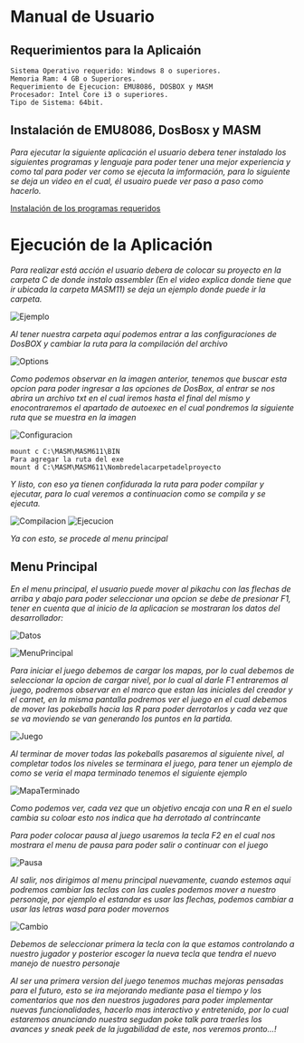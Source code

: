 # Manual de Usuario

## Requerimientos para la Aplicaión
```
Sistema Operativo requerido: Windows 8 o superiores.
Memoria Ram: 4 GB o Superiores.
Requerimiento de Ejecucion: EMU8086, DOSBOX y MASM
Procesador: Intel Core i3 o superiores.
Tipo de Sistema: 64bit.
```

## Instalación de EMU8086, DosBosx y MASM
*Para ejecutar la siguiente aplicación el usuario debera tener instalado los siguientes programas y lenguaje para poder tener una mejor experiencia y como tal para poder ver como se ejecuta la imformación, para lo siguiente se deja un video en el cual, él usuairo puede ver paso a paso como hacerlo.*

[Instalación de los programas requeridos](https://www.youtube.com/watch?v=q6Z6p9RD7yw)


# Ejecución de la Aplicación

*Para realizar está acción el usuario debera de colocar su proyecto en la carpeta C de donde instalo assembler (En el video explica donde tiene que ir ubicada la carpeta MASM11) se deja un ejemplo donde puede ir la carpeta.*

![Ejemplo](/Imagenes/Ubiacion.jpg)

_Al tener nuestra carpeta aquí podemos entrar a las configuraciones de DosBOX y cambiar la ruta para la compilación del archivo_

![Options](Imagenes/Options.jpg)

*Como podemos observar en la imagen anterior, tenemos que buscar esta opcion para poder ingresar a las opciones de DosBox, al entrar se nos abrira un archivo txt en el cual iremos hasta el final del mismo y enocontraremos el apartado de autoexec en el cual pondremos la siguiente ruta que se muestra en la imagen*

![Configuracion](Imagenes/Configuracion.jpg)

```
mount c C:\MASM\MASM611\BIN
Para agregar la ruta del exe
mount d C:\MASM\MASM611\Nombredelacarpetadelproyecto
```
*Y listo, con eso ya tienen confidurada la ruta para poder compilar y ejecutar, para lo cual veremos a continuacion como se compila y se ejecuta.*

![Compilacion](Imagenes/Compilacion.jpg)
![Ejecucion](Imagenes/Ejecucion.jpg)

*Ya con esto, se procede al menu principal*

## Menu Principal
_En el menu principal, el usuario puede mover al pikachu con las flechas de arriba y abajo para poder seleccionar una opcion se debe de presionar F1, tener en cuenta que al inicio de la aplicacion se mostraran los datos del desarrollador:_

![Datos](/Imagenes/Datos.jpg)

![MenuPrincipal](/Imagenes/Principal.jpg)

*Para iniciar el juego debemos de cargar los mapas, por lo cual debemos de seleccionar la opcion de cargar nivel, por lo cual al darle F1 entraremos al juego, podremos observar en el marco que estan las iniciales del creador y el carnet, en la misma pantalla podremos ver el juego en el cual debemos de mover las pokeballs hacia las R para poder derrotarlos y cada vez que se va moviendo se van generando los puntos en la partida.*

![Juego](/Imagenes/Juego.jpg)

*Al terminar de mover todas las pokeballs pasaremos al siguiente nivel, al completar todos los niveles se terminara el juego, para tener un ejemplo de como se veria el mapa terminado tenemos el siguiente ejemplo*

![MapaTerminado](/Imagenes/MapaTerminado.jpg)

*Como podemos ver, cada vez que un objetivo encaja con una R en el suelo cambia su coloar esto nos indica que ha derrotado al contrincante*

*Para poder colocar pausa al juego usaremos la tecla F2 en el cual nos mostrara el menu de pausa para poder salir o continuar con el juego*

![Pausa](Imagenes/Pausa.jpg)

*Al salir, nos dirigimos al menu principal nuevamente, cuando estemos aqui podremos cambiar las teclas con las cuales podemos mover a nuestro personaje, por ejemplo el estandar es usar las flechas, podemos cambiar a usar las letras wasd para poder movernos*

![Cambio](Imagenes/Cambio.jpg)

*Debemos de seleccionar primera la tecla con la que estamos controlando a nuestro jugador y posterior escoger la nueva tecla que tendra el nuevo manejo de nuestro personaje*

*Al ser una primera version del juego tenemos muchas mejoras pensadas para el futuro, esto se ira mejorando mediante pasa el tiempo y los comentarios que nos den nuestros jugadores para poder implementar nuevas funcionalidades, hacerlo mas interactivo y entretenido, por lo cual estaremos anunciando nuestra segudan poke talk para traerles los avances y sneak peek de la jugabilidad de este, nos veremos pronto...!*